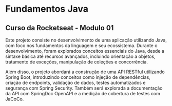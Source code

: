 # Fundamentos Java

## Curso da Rocketseat - Modulo 01

Este projeto consiste no desenvolvimento de uma aplicação utilizando Java, com foco nos fundamentos da linguagem e seu ecossistema. Durante o desenvolvimento, foram explorados conceitos essenciais do Java, desde a sintaxe básica até recursos avançados, incluindo orientação a objetos, tratamento de exceções, manipulação de coleções e concorrência. 

Além disso, o projeto abordará a construção de uma API RESTful utilizando Spring Boot, introduzindo conceitos como injeção de dependências, criação de endpoints, validação de dados, testes automatizados e segurança com Spring Security. Também será explorada a documentação da API com SpringDoc OpenAPI e a medição de cobertura de testes com JaCoCo.
